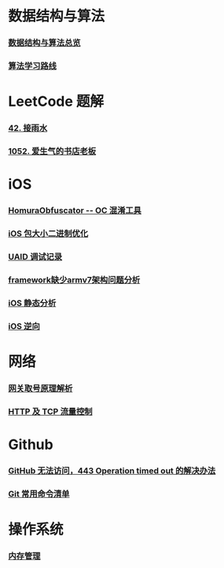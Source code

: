 # 数据结构与算法

### [数据结构与算法总览](https://imanarron.github.io/datastructoverview)

### [算法学习路线](https://imanarron.github.io/algorithmpath)

# LeetCode 题解

### [42. 接雨水](https://imanarron.github.io/trapping-rain-water)

### [1052. 爱生气的书店老板](https://imanarron.github.io/grumpy-bookstore-owner)


# iOS

### [HomuraObfuscator -- OC 混淆工具](https://imanarron.github.io/homuraobfuscator)

### [iOS 包大小二进制优化](https://imanarron.github.io/ios-app-binary-optimization)

### [UAID 调试记录](https://imanarron.github.io/uaiddebug)

### [framework缺少armv7架构问题分析](https://imanarron.github.io/frameworklostarmv7)

### [iOS 静态分析](https://imanarron.github.io/ios_static_analysis)

### [iOS 逆向](https://imanarron.github.io/ios-dump)

# 网络

### [网关取号原理解析](https://imanarron.github.io/oneloginprinciple)

### [HTTP 及 TCP 流量控制](https://imanarron.github.io/http-tcp)

# Github

### [GitHub 无法访问，443 Operation timed out 的解决办法](https://imanarron.github.io/github-443-resolution)

### [Git 常用命令清单](https://imanarron.github.io/git-cheat-sheet)

# 操作系统

### [内存管理](https://imanarron.github.io/memory-management)